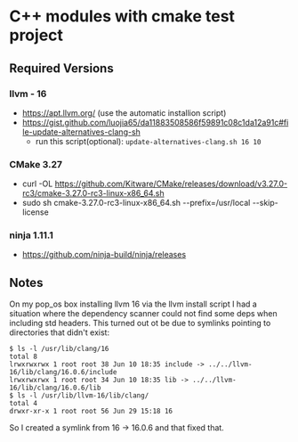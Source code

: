 

# C++ modules with cmake test project


## Required Versions

### llvm - 16
- https://apt.llvm.org/ (use the automatic installion script)
- https://gist.github.com/luojia65/da11883508586f59891c08c1da12a91c#file-update-alternatives-clang-sh
  - run this script(optional): `update-alternatives-clang.sh 16 10`

### CMake 3.27

- curl -OL https://github.com/Kitware/CMake/releases/download/v3.27.0-rc3/cmake-3.27.0-rc3-linux-x86_64.sh
- sudo sh cmake-3.27.0-rc3-linux-x86_64.sh --prefix=/usr/local --skip-license

### ninja 1.11.1
- https://github.com/ninja-build/ninja/releases


## Notes

On my pop_os box installing llvm 16 via the llvm install script I had a situation where the dependency scanner
could not find some deps when including std headers.
This turned out ot be due to symlinks pointing to directories that didn't exist:

```angular2html
$ ls -l /usr/lib/clang/16
total 8
lrwxrwxrwx 1 root root 38 Jun 10 18:35 include -> ../../llvm-16/lib/clang/16.0.6/include
lrwxrwxrwx 1 root root 34 Jun 10 18:35 lib -> ../../llvm-16/lib/clang/16.0.6/lib
$ ls -l /usr/lib/llvm-16/lib/clang/
total 4
drwxr-xr-x 1 root root 56 Jun 29 15:18 16
```

So I created a symlink from 16 -> 16.0.6 and that fixed that.
